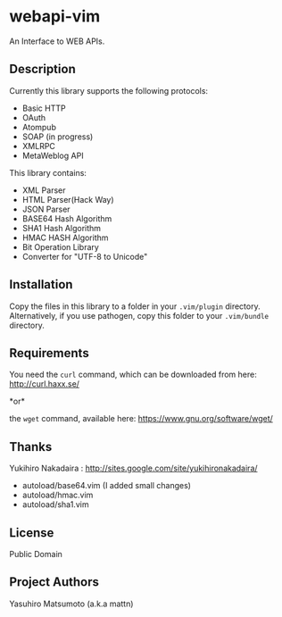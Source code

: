# webapi-vim

An Interface to WEB APIs.

## Description

Currently this library supports the following protocols:

* Basic HTTP
* OAuth
* Atompub
* SOAP (in progress)
* XMLRPC
* MetaWeblog API

This library contains:

* XML Parser
* HTML Parser(Hack Way)
* JSON Parser
* BASE64 Hash Algorithm
* SHA1 Hash Algorithm
* HMAC HASH Algorithm
* Bit Operation Library
* Converter for "UTF-8 to Unicode"

## Installation

Copy the files in this library to a folder in your `.vim/plugin` directory.
Alternatively, if you use pathogen, copy this folder to your `.vim/bundle`
directory.

## Requirements

You need the `curl` command, which can be downloaded from here: http://curl.haxx.se/

\*or\*

the `wget` command, available here: https://www.gnu.org/software/wget/

## Thanks

Yukihiro Nakadaira : http://sites.google.com/site/yukihironakadaira/

* autoload/base64.vim (I added small changes)
* autoload/hmac.vim
* autoload/sha1.vim

## License

Public Domain

## Project Authors

Yasuhiro Matsumoto (a.k.a mattn)
